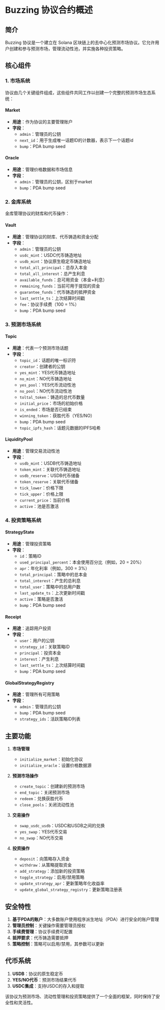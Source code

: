 # Buzzing 协议合约概述

## 简介
Buzzing 协议是一个建立在 Solana 区块链上的去中心化预测市场协议。它允许用户创建和参与预测市场，管理流动性池，并实施各种投资策略。

## 核心组件

### 1. 市场系统
协议由几个关键组件组成，这些组件共同工作以创建一个完整的预测市场生态系统：

#### Market
- **用途**：作为协议的主要管理账户
- **字段**：
  - `admin`：管理员的公钥
  - `next_id`：用于生成唯一话题ID的计数器，表示下一个话题id
  - `bump`：PDA bump seed

#### Oracle
- **用途**：管理价格数据和市场信息
- **字段**：
  - `admin`：管理员的公钥，区别于market
  - `bump`：PDA bump seed

### 2. 金库系统
金库管理协议的财库和代币操作：

#### Vault
- **用途**：管理协议的财库、代币铸造和资金分配
- **字段**：
  - `admin`：管理员的公钥
  - `usdc_mint`：USDC代币铸造地址
  - `usdb_mint`：协议原生稳定币铸造地址
  - `total_all_principal`：总存入本金
  - `total_all_interest`：总产生利息
  - `available_funds`：总可用资金（本金+利息）
  - `remaining_funds`：当前可用于提现的资金
  - `guarantee_funds`：代币铸造的抵押资金
  - `last_settle_ts`：上次结算时间戳
  - `fee`：协议手续费（100 = 1%）
  - `bump`：PDA bump seed

### 3. 预测市场系统

#### Topic
- **用途**：代表一个预测市场话题
- **字段**：
  - `topic_id`：话题的唯一标识符
  - `creator`：创建者的公钥
  - `yes_mint`：YES代币铸造地址
  - `no_mint`：NO代币铸造地址
  - `yes_pool`：YES代币流动性池
  - `no_pool`：NO代币流动性池
  - `toltal_token`：铸造的总代币数量
  - `initial_price`：市场的初始价格
  - `is_ended`：市场是否已结束
  - `winning_token`：获胜代币（YES/NO）
  - `bump`：PDA bump seed
  - `topic_ipfs_hash`：话题元数据的IPFS哈希

#### LiquidityPool
- **用途**：管理交易流动性池
- **字段**：
  - `usdb_mint`：USDB代币铸造地址
  - `token_mint`：关联代币铸造地址
  - `usdb_reserve`：USDB代币储备
  - `token_reserve`：关联代币储备
  - `tick_lower`：价格下限
  - `tick_upper`：价格上限
  - `current_price`：当前价格
  - `active`：池是否激活

### 4. 投资策略系统

#### StrategyState
- **用途**：管理投资策略
- **字段**：
  - `id`：策略ID
  - `used_principal_percent`：本金使用百分比（例如，20 = 20%）
  - `apr`：年化利率（例如，300 = 3%）
  - `total_principal`：策略中的总本金
  - `total_interest`：产生的总利息
  - `total_user`：策略中的总用户数
  - `last_update_ts`：上次更新时间戳
  - `active`：策略是否激活
  - `bump`：PDA bump seed

#### Receipt
- **用途**：追踪用户投资
- **字段**：
  - `user`：用户的公钥
  - `strategy_id`：关联策略ID
  - `principal`：投资本金
  - `interest`：产生利息
  - `last_settle_ts`：上次结算时间戳
  - `bump`：PDA bump seed

#### GlobalStrategyRegistry
- **用途**：管理所有可用策略
- **字段**：
  - `admin`：管理员的公钥
  - `bump`：PDA bump seed
  - `strategy_ids`：活跃策略ID列表

## 主要功能

1. **市场管理**
   - `initialize_market`：初始化协议
   - `initialize_oracle`：设置价格数据源

2. **预测市场操作**
   - `create_topic`：创建新的预测市场
   - `end_topic`：关闭预测市场
   - `redeem`：兑换获胜代币
   - `close_pools`：关闭流动性池

3. **交易操作**
   - `swap_usdc_usdb`：USDC和USDB之间的兑换
   - `yes_swap`：YES代币交易
   - `no_swap`：NO代币交易

4. **投资操作**
   - `deposit`：向策略存入资金
   - `withdraw`：从策略提取资金
   - `add_strategy`：添加新的投资策略
   - `toggle_strategy`：启用/禁用策略
   - `update_strategy_apr`：更新策略年化收益率
   - `update_global_strategy_registry`：更新策略注册表

## 安全特性

1. **基于PDA的账户**：大多数账户使用程序派生地址（PDA）进行安全的账户管理
2. **管理员控制**：关键操作需要管理员授权
3. **手续费管理**：协议手续费可配置
4. **抵押要求**：代币铸造需要抵押
5. **策略控制**：策略可以启用/禁用，其参数可以更新

## 代币系统

1. **USDB**：协议的原生稳定币
2. **YES/NO代币**：预测市场结果代币
3. **USDC集成**：支持USDC的存入和提取

该协议为预测市场、流动性管理和投资策略提供了一个全面的框架，同时保持了安全性和灵活性。
